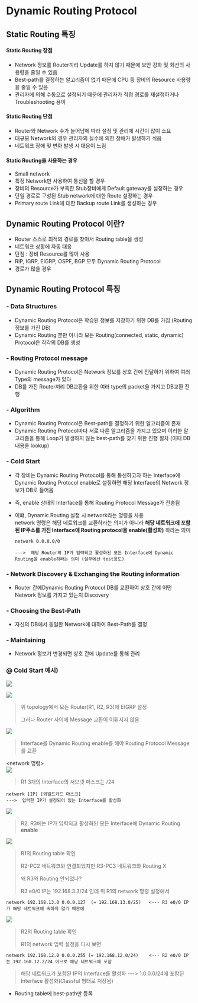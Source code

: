 Dynamic Routing Protocol
===

Static Routing 특징
---

#### Static Routing 장점
- Network 정보를 Router끼리 Update를 하지 않기 때문에 보안 강화 및 회선의 사용량을 줄일 수 있음
- Best-path를 결정하는 알고리즘이 없기 때문에 CPU 등 장비의 Resource 사용량을 줄일 수 있음
- 관리자에 의해 수동으로 설정되기 때문에 관리자가 직접 경로를 재설정하거나 Troubleshooting 용이


#### Static Routing 단점
- Router와 Network 수가 늘어남에 따라 설정 및 관리에 시간이 많이 소요
- 대규모 Network의 경우 관리자의 실수에 의한 장애가 발생하기 쉬움
- 네트워크 장애 및 변화 발생 시 대응이 느림


#### Static Routing을 사용하는 경우
- Small network
- 특정 Network만 사용하여 통신을 할 경우
- 장비의 Resource가 부족한 Stub장비에게 Default gateway를 설정하는 경우
- 단일 경로로 구성된 Stub network에 대한 Route 설정하는 경우
- Primary route Link에 대한 Backup route Link를 생성하는 경우



Dynamic Routing Protocol 이란?
---

- Router 스스로 최적의 경로를 찾아서 Routing table을 생성
- 네트워크 상황에 자동 대응
- 단점 : 장비 Resource를 많이 사용
- RIP, IGRP, EIGRP, OSPF, BGP 모두 Dynamic Routing Protocol
- 경로가 많을 경우


Dynamic Routing Protocol 특징
---

### - Data Structures   
- Dynamic Routing Protocol은 학습된 정보를 저장하기 위한 DB를 가짐 (Routing 정보를 가진 DB)
- Dynamic Routing 뿐만 아니라 모든 Routing(connected, static, dynamic) Protocol은 각각의 DB를 생성


### - Routing Protocol message
- Dynamic Routing Protocol은 Network 정보를 상호 간에 전달하기 위하여 여러 Type의 message가 있다
- DB를 가진 Router끼리 DB교환을 위한 여러 type의 packet을 가지고 DB교환 진행

### - Algorithm
- Dynamic Routing Protocol은 Best-path를 결정하기 위한 알고리즘이 존재
- Dynamic Routing Protocol마다 서로 다른 알고리즘을 가지고 있으며 이러한 알고리즘을 통해 Loop가 발생하지 않는 best-path를 찾기 위한 진행 절차 (이때 DB 내용을 lookup)


### - Cold Start
- 각 장비는 Dynamic Routing Protocol를 통해 통신하고자 하는 Interface에 Dynamic Routing Protocol enable로 설정하면 해당 Interface의 Network 정보가 DB로 들어옴
- 즉, enable 상태의 Interface를 통해 Routing Protocol Message가 전송됨
- 이떄, Dynamic Routing 설정 시 network라는 명령을 사용   
  network 명령은 해당 네트워크를 교환하라는 의미가 아니라 **해당 네트워크에 포함된 IP주소를 가진 Interface에 Routing protocol을 enable(활성화)** 하라는 의미

  ```
  network 0.0.0.0/0     
  
  --->  해당 Router의 IP가 입력되고 활성화된 모든 Interface에 Dynamic Routing을 enable하라는 의미 (실무에선 test용도)
  ```


### - Network Discovery & Exchanging the Routing information
- Router 간에Dynamic Routing Protocol DB를 교환하여 상호 간에 어떤 Network 정보를 가지고 있는지 Discovery


### - Choosing the Best-Path
- 자신의 DB에서 동일한 Network에 대하여 Best-Path를 결정
  

### - Maintaining
- Network 정보가 변경되면 상호 간에 Update를 통해 관리


### @ Cold Start 예시)

![](images/2023-06-21-20-30-21.png)

![](images/2023-06-21-20-30-29.png)   
> 위 topology에서 모든 Router(R1, R2, R3)에 EIGRP 설정
>
> 그러나 Router 사이에 Message 교환이 이뤄지지 않음

![](images/2023-06-21-20-31-10.png)   
> Interface를 Dynamic Routing enable를 해야 Routing Protocol Message를 교환

<network 명령>   
![](images/2023-06-21-20-32-00.png)   
> R1 3개의 Interface의 서브넷 마스크는 /24
  ```
  network [IP] [와일드카드 마스크]
  --->  입력한 IP가 설정되어 있는 Interface를 활성화
  ```

![](images/2023-06-21-20-33-37.png)   
> R2, R3에는 IP가 입력되고 활성화된 모든 Interface에 Dynamic Routing **enable**


![](images/2023-06-21-20-34-22.png)   
> R1의 Routing table 확인
>
> R2-PC2 네트워크와 연결되었지만 R3-PC3 네트워크와 Routing X
>
> 왜 R3와 Routing 안되었나? 
>
> R3 e0/0 IP는 192.168.3.3/24 인데 
> 위 R1의 network 명령 설정에서
  ```
  network 192.168.13.0 0.0.0.127  (= 192.168.13.0/25)   <--- R3 e0/0 IP가 해당 네트워크에 속하지 않기 때문에
  ```

![](images/2023-06-21-20-37-58.png)   
> R2의 Routing table 확인
>
> R1의 network 입력 설정을 다시 보면
  ```
  network 192.168.12.0 0.0.0.255 (= 192.168.12.0/24)    <--- R2 e0/0 IP는 192.168.12.2/24 이므로 해당 네트워크에 포함
  ```

> 해당 네트워크가 포함된 IP의 Interface를 활성화 ---> 1.0.0.0/24에 포함된 Interface 활성화(Classful 형태로 저장됨)


* Routing table에 best-path만 등록